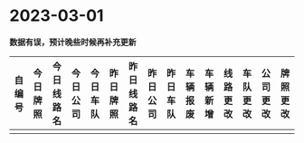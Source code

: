 # 2023-03-01

**数据有误，预计晚些时候再补充更新**

| 自编号      | 今日牌照      | 今日线路名   | 今日公司  | 今日车队  | 昨日牌照      | 昨日线路名   | 昨日公司  | 昨日车队  | 车辆报废  | 车辆新增 | 线路更改  | 车队更改  | 公司更改 | 牌照更改 |
|----------|-----------|---------|-------|-------|-----------|---------|-------|-------|-------|------|-------|-------|------|------|
|  |
